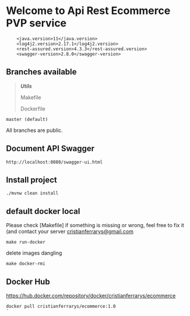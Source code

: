# Welcome to Api Rest Ecommerce PVP service


```
    <java.version>11</java.version>
    <log4j2.version>2.17.1</log4j2.version>
    <rest-assured.version>4.3.3</rest-assured.version>
    <swagger-version>2.8.0</swagger-version>
```


## Branches available

> **___Utils___**
> 
> Makefile
> 
> Dockerfile

```master (default)```


All branches are public.

## Document API Swagger

```
http://localhost:8080/swagger-ui.html
```

## Install project 

```
./mvnw clean install 
```



## default docker local

Please check [Makefile] if something is missing or wrong, feel free to fix it (and contact your server cristianferrarys@gmail.com
```
make run-docker
```
delete images dangling
```
make docker-rmi
```
## Docker Hub 

https://hub.docker.com/repository/docker/cristianferrarys/ecommerce

```
docker pull cristianferrarys/ecommerce:1.0
`